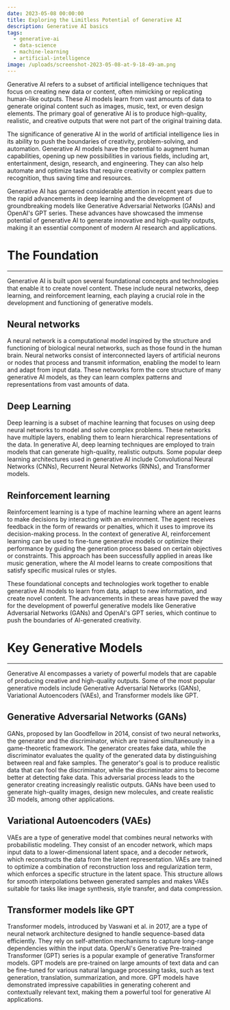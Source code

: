 ```yaml
---
date: 2023-05-08 00:00:00
title: Exploring the Limitless Potential of Generative AI
description: Generative AI basics
tags:
  - generative-ai
  - data-science
  - machine-learning
  - artificial-intelligence
image: /uploads/screenshot-2023-05-08-at-9-18-49-am.png
---
```

Generative AI refers to a subset of artificial intelligence techniques that focus on creating new data or content, often mimicking or replicating human-like outputs. These AI models learn from vast amounts of data to generate original content such as images, music, text, or even design elements. The primary goal of generative AI is to produce high-quality, realistic, and creative outputs that were not part of the original training data.

The significance of generative AI in the world of artificial intelligence lies in its ability to push the boundaries of creativity, problem-solving, and automation. Generative AI models have the potential to augment human capabilities, opening up new possibilities in various fields, including art, entertainment, design, research, and engineering. They can also help automate and optimize tasks that require creativity or complex pattern recognition, thus saving time and resources.

Generative AI has garnered considerable attention in recent years due to the rapid advancements in deep learning and the development of groundbreaking models like Generative Adversarial Networks (GANs) and OpenAI's GPT series. These advances have showcased the immense potential of generative AI to generate innovative and high-quality outputs, making it an essential component of modern AI research and applications.

# The Foundation

---

<div><div><div><div><div><div><div><div><div><div><p>Generative AI is built upon several foundational concepts and technologies that enable it to create novel content. These include neural networks, deep learning, and reinforcement learning, each playing a crucial role in the development and functioning of generative models.</p><h2>Neural networks</h2><p>A neural network is a computational model inspired by the structure and functioning of biological neural networks, such as those found in the human brain. Neural networks consist of interconnected layers of artificial neurons or nodes that process and transmit information, enabling the model to learn and adapt from input data. These networks form the core structure of many generative AI models, as they can learn complex patterns and representations from vast amounts of data.</p><h2>Deep Learning</h2><p>Deep learning is a subset of machine learning that focuses on using deep neural networks to model and solve complex problems. These networks have multiple layers, enabling them to learn hierarchical representations of the data. In generative AI, deep learning techniques are employed to train models that can generate high-quality, realistic outputs. Some popular deep learning architectures used in generative AI include Convolutional Neural Networks (CNNs), Recurrent Neural Networks (RNNs), and Transformer models.</p><h2>Reinforcement learning</h2><p>Reinforcement learning is a type of machine learning where an agent learns to make decisions by interacting with an environment. The agent receives feedback in the form of rewards or penalties, which it uses to improve its decision-making process. In the context of generative AI, reinforcement learning can be used to fine-tune generative models or optimize their performance by guiding the generation process based on certain objectives or constraints. This approach has been successfully applied in areas like music generation, where the AI model learns to create compositions that satisfy specific musical rules or styles.</p><p>These foundational concepts and technologies work together to enable generative AI models to learn from data, adapt to new information, and create novel content. The advancements in these areas have paved the way for the development of powerful generative models like Generative Adversarial Networks (GANs) and OpenAI's GPT series, which continue to push the boundaries of AI-generated creativity.</p><h1>Key Generative Models</h1><hr /><p>Generative AI encompasses a variety of powerful models that are capable of producing creative and high-quality outputs. Some of the most popular generative models include Generative Adversarial Networks (GANs), Variational Autoencoders (VAEs), and Transformer models like GPT.</p><h2>Generative Adversarial Networks (GANs)</h2><p>GANs, proposed by Ian Goodfellow in 2014, consist of two neural networks, the generator and the discriminator, which are trained simultaneously in a game-theoretic framework. The generator creates fake data, while the discriminator evaluates the quality of the generated data by distinguishing between real and fake samples. The generator's goal is to produce realistic data that can fool the discriminator, while the discriminator aims to become better at detecting fake data. This adversarial process leads to the generator creating increasingly realistic outputs. GANs have been used to generate high-quality images, design new molecules, and create realistic 3D models, among other applications.</p><h2>Variational Autoencoders (VAEs)</h2><p>VAEs are a type of generative model that combines neural networks with probabilistic modeling. They consist of an encoder network, which maps input data to a lower-dimensional latent space, and a decoder network, which reconstructs the data from the latent representation. VAEs are trained to optimize a combination of reconstruction loss and regularization term, which enforces a specific structure in the latent space. This structure allows for smooth interpolations between generated samples and makes VAEs suitable for tasks like image synthesis, style transfer, and data compression.</p><h2>Transformer models like GPT</h2><p>Transformer models, introduced by Vaswani et al. in 2017, are a type of neural network architecture designed to handle sequence-based data efficiently. They rely on self-attention mechanisms to capture long-range dependencies within the input data. OpenAI's Generative Pre-trained Transformer (GPT) series is a popular example of generative Transformer models. GPT models are pre-trained on large amounts of text data and can be fine-tuned for various natural language processing tasks, such as text generation, translation, summarization, and more. GPT models have demonstrated impressive capabilities in generating coherent and contextually relevant text, making them a powerful tool for generative AI applications.</p></div></div></div><div><div><div> </div></div></div></div></div></div><div> </div></div></div></div></div>

<div><div><div><div> </div></div></div></div>